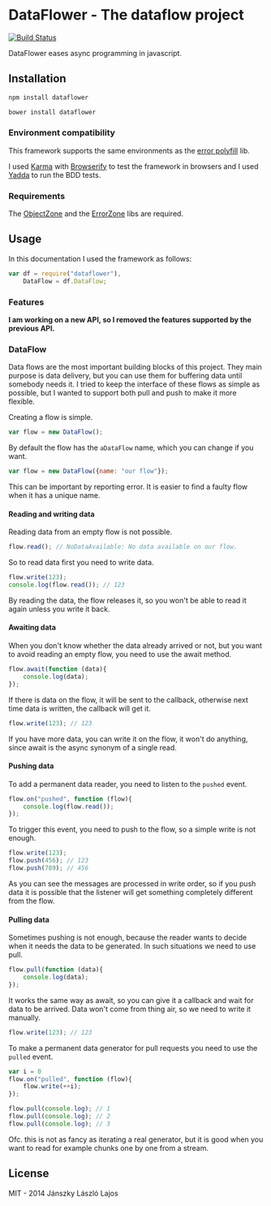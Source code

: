 # DataFlower - The dataflow project

[![Build Status](https://travis-ci.org/inf3rno/dataflower.png?branch=master)](https://travis-ci.org/inf3rno/dataflower)

DataFlower eases async programming in javascript. 

## Installation

```bash
npm install dataflower
```

```bash
bower install dataflower
```

### Environment compatibility

This framework supports the same environments as the [error polyfill](https://github.com/inf3rno/error-polyfill) lib.

I used [Karma](https://github.com/karma-runner/karma) with [Browserify](https://github.com/substack/node-browserify) to test the framework in browsers and I used [Yadda](https://github.com/acuminous/yadda) to run the BDD tests.

### Requirements

The [ObjectZone](https://github.com/inf3rno/o3) and the [ErrorZone](https://github.com/inf3rno/e3) libs are required.

## Usage

In this documentation I used the framework as follows:

```js
var df = require("dataflower"),
    DataFlow = df.DataFlow;
```

### Features

**I am working on a new API, so I removed the features supported by the previous API.**


### DataFlow

Data flows are the most important building blocks of this project. They main purpose is data delivery, but you can use them for buffering data until somebody needs it. I tried to keep the interface of these flows as simple as possible, but I wanted to support both pull and push to make it more flexible.

Creating a flow is simple.

```js
var flow = new DataFlow();
```

By default the flow has the `aDataFlow` name, which you can change if you want.

```js
var flow = new DataFlow({name: "our flow"});
```

This can be important by reporting error. It is easier to find a faulty flow when it has a unique name.

####  Reading and writing data

Reading data from an empty flow is not possible.

```js
flow.read(); // NoDataAvailable: No data available on our flow.
```

So to read data first you need to write data.

```js
flow.write(123);
console.log(flow.read()); // 123
```

By reading the data, the flow releases it, so you won't be able to read it again unless you write it back.

#### Awaiting data

When you don't know whether the data already arrived or not, but you want to avoid reading an empty flow, you need to use the await method.

```js
flow.await(function (data){
    console.log(data);
});
```

If there is data on the flow, it will be sent to the callback, otherwise next time data is written, the callback will get it.

```js
flow.write(123); // 123
```

If you have more data, you can write it on the flow, it won't do anything, since await is the async synonym of a single read.

#### Pushing data

To add a permanent data reader, you need to listen to the `pushed` event.

```js
flow.on("pushed", function (flow){
    console.log(flow.read());
});
```

To trigger this event, you need to push to the flow, so a simple write is not enough.

```js
flow.write(123);
flow.push(456); // 123
flow.push(789); // 456
```

As you can see the messages are processed in write order, so if you push data it is possible that the listener will get something completely different from the flow.

#### Pulling data

Sometimes pushing is not enough, because the reader wants to decide when it needs the data to be generated. In such situations we need to use pull.

```js
flow.pull(function (data){
    console.log(data);
});
```

It works the same way as await, so you can give it a callback and wait for data to be arrived. Data won't come from thing air, so we need to write it manually.

```js
flow.write(123); // 123
```

To make a permanent data generator for pull requests you need to use the `pulled` event.

```js
var i = 0
flow.on("pulled", function (flow){
    flow.write(++i);
});

flow.pull(console.log); // 1
flow.pull(console.log); // 2
flow.pull(console.log); // 3
```

Ofc. this is not as fancy as iterating a real generator, but it is good when you want to read for example chunks one by one from a stream.

## License

MIT - 2014 Jánszky László Lajos
